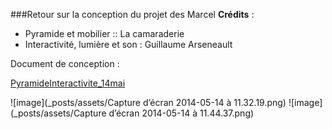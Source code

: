 ###Retour sur la conception du projet des Marcel
**Crédits** :
   
* Pyramide et mobilier :: La camaraderie 
*  Interactivité, lumière et son : Guillaume Arseneault

Document de conception : 

[PyramideInteractivite_14mai](http://github.com/gllmAR/velokino/raw/master/dev_log/assets/pyramideInteractivite_14mai.pdf)

![image](_posts/assets/Capture d’écran 2014-05-14 à 11.32.19.png)
![image](_posts/assets/Capture d’écran 2014-05-14 à 11.44.37.png)
